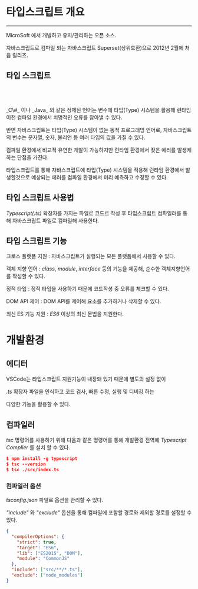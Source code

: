 # 타입스크립트 개요

---

MicroSoft 에서 개발하고 유지/관리하는 오픈 소스.

자바스크립트로 컴파일 되는 자바스크립트 Superset(상위호환)으로 2012년 2월에 처음 릴리즈.

## 타입 스크립트

<br>
<br>
<br>
_C\#_ 이나 _Java_ 와 같은 정제된 언어는 변수에 타입(Type) 시스템을 활용해 런타임 이전 컴파일 환경에서 치명적인 오류를 잡아낼 수 있다.

반면 자바스크립트는 타입(Type) 시스템이 없는 동적 프로그래밍 언어로, 자바스크립트의 변수는 문자열, 숫자, 불리언 등 여러 타입의 값을 가질 수 있다.

컴파일 환경에서 비교적 유연한 개발이 가능하지만 런타임 환경에서 잦은 에러를 발생케 하는 단점을 가진다.

타입스크립트를 통해 자바스크립트에 타입(Type) 시스템을 적용해 런타임 환경에서 발생할것으로 예상되는 에러를 컴파일 환경에서 미리 예측하고 수정할 수 있다.

## 타입 스크립트 사용법

_Typescript(.ts)_ 확장자를 가지는 파일로 코드르 작성 후 타입스크립트 컴파일러를 통해 자바스크립트 파일로 컴파일해 사용한다.

## 타입 스크립트 기능

크로스 플랫폼 지원 : 자바스크립트가 실행되는 모든 플랫폼에서 사용할 수 있다.

객체 지향 언어 : _class_, _module_, _interface_ 등의 기능을 제공해, 순수한 객체지향언어를 작성할 수 있다.

정적 타입 : 정적 타입을 사용하기 때문에 코드작성 중 오류를 체크할 수 있다.

DOM API 제어 : DOM API를 제어해 요소를 추가하거나 삭제할 수 있다.

최신 ES 기능 지원 : _ES6_ 이상의 최신 문법을 지원한다.

# 개발환경

## 에디터

VSCode는 타입스크립트 지원기능이 내장돼 있기 때문에 별도의 설정 없이

_.ts_ 확장자 파일을 인식하고 코드 검사, 빠른 수정, 실행 및 디버깅 하는

다양한 기능을 활용할 수 있다.

## 컴파일러

_tsc_ 명령어를 사용하기 위해 다음과 같은 명령어를 통해 개발환경 전역에 _Typescript Complier_ 를 설치 할 수 있다.

```json
$ npm install -g typescript
$ tsc --version
$ tsc ./src/index.ts
```

### 컴파일러 옵션

_tsconfig.json_ 파일로 옵션을 관리할 수 있다.

_"include"_ 와 _"exclude"_ 옵션을 통해 컴파일에 포함할 경로와 제외할 경로를 설정할 수 있다.

```json
{
  "compilerOptions": {
    "strict": true,
    "target": "ES6",
    "lib": ["ES2015", "DOM"],
    "module": "CommonJS"
  },
  "include": ["src/**/*.ts"],
  "exclude": ["node_modules"]
}
```
